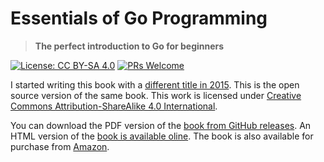 # Essentials of Go Programming
> **The perfect introduction to Go for beginners**

[![License: CC BY-SA 4.0](https://img.shields.io/badge/License-CC_BY--SA_4.0-lightgrey.svg)](https://creativecommons.org/licenses/by-sa/4.0/)
[![PRs Welcome](https://img.shields.io/badge/PRs-welcome-brightgreen.svg?style=flat-square)](https://github.com/baijum/essential-go)

I started writing this book with a [different title in 2015][book-blog]. This is
the open source version of the same book. This work is licensed under
[Creative Commons Attribution-ShareAlike 4.0 International][by-sa].

You can download the PDF version of the [book from GitHub releases][download].
An HTML version of the [book is available oline][online].
The book is also available for purchase from [Amazon][amazon].



[book-blog]: https://muthukadan.net/golang/book/a-comprehensive-guide-to-go-programming/
[by-sa]: http://creativecommons.org/licenses/by-sa/4.0/
[download]: https://github.com/baijum/essential-go/releases/latest/download/essential-go.pdf
[online]: https://essentials-of-go-programming.readthedocs.io
[amazon]: https://www.amazon.com/dp/B0C52D41B7
